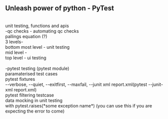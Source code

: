 <h2>Unleash power of python - PyTest</h2> <br>
unit testing, functions and apis<br>
-qc checks - automating qc checks<br>
    pallings equation (?)<br>
    3 levels-<br>
        bottom most level - unit testing<br>
        mid level -<br>
        top level - ui testing<br>
<br>
-pytest testing (pytest module)<br>
    paramaterised test cases<br>
    pytest fixtures<br>
    --verbose, --quiet, --exitfirst, --maxfail, --junit xml report.xml(pytest --junit-xml report.xml)<br>
    pytest filtering testcase<br>
    data mocking in unit testing<br>
    with pytest.raises(*some exception name*) (you can use this if you are expecting the error to come)

